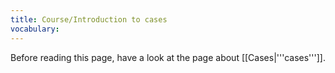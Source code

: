 ```yaml
---
title: Course/Introduction to cases
vocabulary:
---
```


Before reading this page, have a look at the page about [[Cases|'''cases''']].